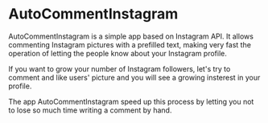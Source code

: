<h1>AutoCommentInstagram</h1>

<p>
AutoCommentInstagram is a simple app based on Instagram API. It allows commenting Instagram pictures with a prefilled text, making very fast the operation of letting the people know about your Instagram profile.
</p>
<p>
If you want to grow your number of Instagram followers, let's try to comment and like users' picture and you will see a growing insterest in your profile. 
</p>
<p>
The app AutoCommentInstagram speed up this process by letting you not to lose so much time writing a comment by hand.
</p>
